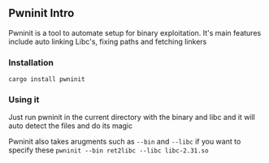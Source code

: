 ## Pwninit Intro
Pwninit is a tool to automate setup for binary exploitation. It's main features include auto linking Libc's, fixing paths and fetching linkers

### Installation
`cargo install pwninit`

### Using it 
Just run pwninit in the current directory with the binary and libc and it will auto detect the files and do its magic

Pwninit also takes arugments such as `--bin` and `--libc` if you want to specify these
`pwninit --bin ret2libc --libc libc-2.31.so`
